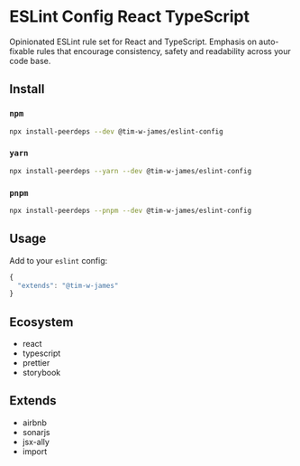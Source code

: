 # ESLint Config React TypeScript

Opinionated ESLint rule set for React and TypeScript. Emphasis on auto-fixable
rules that encourage consistency, safety and readability across your code base.

## Install

### `npm`

```sh
npx install-peerdeps --dev @tim-w-james/eslint-config
```

### `yarn`

```sh
npx install-peerdeps --yarn --dev @tim-w-james/eslint-config
```

### `pnpm`

```sh
npx install-peerdeps --pnpm --dev @tim-w-james/eslint-config
```

## Usage

Add to your `eslint` config:

```js
{
  "extends": "@tim-w-james"
}
```

## Ecosystem

- react
- typescript
- prettier
- storybook

## Extends

- airbnb
- sonarjs
- jsx-ally
- import
